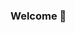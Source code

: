 ### Welcome 👋

<!--
**SushruthaSundaram/SushruthaSundaram** is a ✨ _special_ ✨ repository because its `README.md` (this file) appears on your GitHub profile.

Here are some ideas to get you started:

- 🔭 I’m currently pursuing Third Year UG at IIT Kanpur
- 🌱 I’m currently learning Tableau, Power BI
- 👯 I’m looking to collaborate on Data Analytics
- 📫 How to reach me: ... [LinkedIn]https://www.linkedin.com/in/sushrutha-sundaram-09b240168/ 
-->
